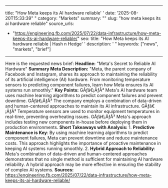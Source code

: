 ﻿---

title: "How Meta keeps its AI hardware reliable''
date: '2025-08-20T15:33:39""
category: "Markets"
summary: ""
slug: "how meta keeps its ai hardware reliable"
source_urls:
  - "https://engineering.fb.com/2025/07/22/data-infrastructure/how-meta-keeps-its-ai-hardware-reliable/"
seo:
  title: "How Meta keeps its AI hardware reliable | Hash n Hedge''
  description: '"
  keywords: ["news", "markets", "brief"]

---
Here is the requested news brief:  **Headline:** "Meta's Secret to Reliable AI Hardware"  **Summary Meta Description:** "Meta, the parent company of Facebook and Instagram, shares its approach to maintaining the reliability of its artificial intelligence (AI) hardware. From monitoring temperature sensors to predicting component failures, learn how Meta ensures its AI systems run smoothly."  **Key Points:**  GÃƒâ€¡ÃƒÂ³ Meta's AI hardware team uses machine learning algorithms to predict component failures and prevent downtime. GÃƒâ€¡ÃƒÂ³ The company employs a combination of data-driven and human-centered approaches to maintain its AI infrastructure. GÃƒâ€¡ÃƒÂ³ Temperature sensors are used to monitor equipment temperatures in real-time, preventing overheating issues. GÃƒâ€¡ÃƒÂ³ Meta's approach includes testing new components in-house before deploying them in production environments.  **Short Takeaways with Analysis:**  1. **Predictive Maintenance is Key**: By using machine learning algorithms to predict component failures, Meta can prevent downtime and reduce maintenance costs. This approach highlights the importance of proactive maintenance in keeping AI systems running smoothly. 2. **Hybrid Approach to Reliability**: Meta's combination of data-driven and human-centered approaches demonstrates that no single method is sufficient for maintaining AI hardware reliability. A hybrid approach may be more effective in ensuring the stability of complex AI systems.  **Sources:** https://engineering.fb.com/2025/07/22/data-infrastructure/how-meta-keeps-its-ai-hardware-reliable/ 
